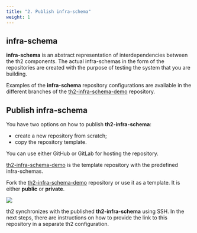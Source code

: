 ```yaml
---
title: "2. Publish infra-schema"
weight: 1
---
```


## infra-schema

**infra-schema** is an abstract representation of interdependencies between the th2 components.
The actual infra-schemas in the form of the repositories are created with the purpose of testing the system that you are building.

Examples of the **infra-schema** repository configurations are available in the different branches of the
[th2-infra-schema-demo](https://github.com/th2-net/th2-infra-schema-demo/tree/master) repository.

## Publish infra-schema

You have two options on how to publish **th2-infra-schema**:
- create a new repository from scratch;
- copy the repository template.

You can use either GitHub or GitLab for hosting the repository.

[th2-infra-schema-demo](https://github.com/th2-net/th2-infra-schema-demo/tree/master)
is the template repository with the predefined infra-schemas.

Fork the [th2-infra-schema-demo](https://github.com/th2-net/th2-infra-schema-demo/tree/master)
repository or use it as a template. It is either **public** or **private**.

![](/img/getting-started/th2-infra-schema/git-based/clone-th2-infra-schema-demo.png)

<notice info >

th2 synchronizes with the published **th2-infra-schema** using SSH. 
In the next steps, there are instructions on how to provide the link to this repository in a separate th2 configuration.

</notice >

